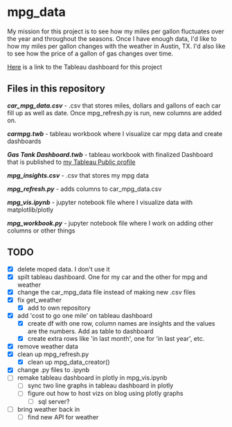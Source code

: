 # mpg_data

My mission for this project is to see how my miles per gallon fluctuates over the year and throughout the seasons. Once I have enough data, I'd like to how my miles per gallon changes with the weather in Austin, TX. I'd also like to see how the price of a gallon of gas changes over time.

[Here](https://public.tableau.com/profile/ethan.fuerst#!/vizhome/mpgdatavis/GasTankDashboard) is a link to the Tableau dashboard for this project

## Files in this repository

__*car_mpg_data.csv*__ - .csv that stores miles, dollars and gallons of each car fill up as well as date. Once mpg_refresh.py is run, new columns are added on.

__*carmpg.twb*__ - tableau workbook where I visualize car mpg data and create dashboards

__*Gas Tank Dashboard.twb*__ - tableau workbook with finalized Dashboard that is published to [my Tableau Public profile](https://public.tableau.com/profile/ethan.fuerst#!/)

__*mpg_insights.csv*__ - .csv that stores my mpg data

__*mpg_refresh.py*__ - adds columns to car_mpg_data.csv

__*mpg_vis.ipynb*__ - jupyter notebook file where I visualize data with matplotlib/plotly

__*mpg_workbook.py*__ - jupyter notebook file where I work on adding other columns or other things


## TODO

- [x] delete moped data. I don't use it
- [x] spilt tableau dashboard. One for my car and the other for mpg and weather
- [X] change the car_mpg_data file instead of making new .csv files
- [x] fix get_weather
  - [x] add to own repository
- [x] add 'cost to go one mile' on tableau dashboard
  - [x] create df with one row, column names are insights and the values are the numbers. Add as table to dashboard
  - [x] create extra rows like 'in last month', one for 'in last year', etc.
- [x] remove weather data
- [x] clean up mpg_refresh.py
  - [x] clean up mpg_data_creator()
- [x] change .py files to .ipynb
- [ ] remake tableau dashboard in plotly in mpg_vis.ipynb
  - [ ] sync two line graphs in tableau dashboard in plotly
  - [ ] figure out how to host vizs on blog using plotly graphs
    - [ ] sql server?
- [ ] bring weather back in
  - [ ] find new API for weather
